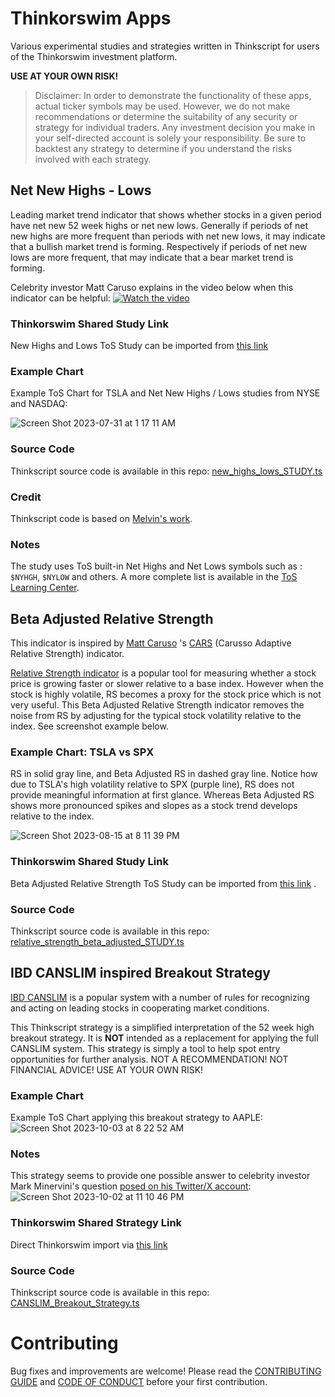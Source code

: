 # Thinkorswim Apps

Various experimental studies and strategies written in Thinkscript for users of the Thinkorswim investment platform. 


**USE AT YOUR OWN RISK!**
> Disclaimer: In order to demonstrate the functionality of these apps, actual ticker symbols may be used. However, we do not make recommendations or determine the suitability of any security or strategy for individual traders. Any investment decision you make in your self-directed account is solely your responsibility. Be sure to backtest any strategy to determine if you understand the risks involved with each strategy.

## Net New Highs - Lows

Leading market trend indicator that shows whether stocks in a given period have net new 52 week highs or net new lows. Generally if periods of net new highs are more frequent than periods with net new lows, it may indicate that a bullish market trend is forming. Respectively if periods of net new lows are more frequent, that may indicate that a bear market trend is forming.

Celebrity investor Matt Caruso explains in the video below when this indicator can be helpful:
[![Watch the video](http://i3.ytimg.com/vi/wrNSOfE4AO8/hqdefault.jpg)](https://youtu.be/wrNSOfE4AO8)

### Thinkorswim Shared Study Link

New Highs and Lows ToS Study can be imported from [this link](https://tos.mx/T9NuyZc)

### Example Chart

Example ToS Chart for TSLA and Net New Highs / Lows studies from NYSE and NASDAQ:

![Screen Shot 2023-07-31 at 1 17 11 AM](https://github.com/ivelin/thinkorswim-apps/assets/2234901/1632137b-2cb3-4932-816c-89f2f64eaa45)

### Source Code

Thinkscript source code is available in this repo: [new_highs_lows_STUDY.ts](new_highs_lows_STUDY.ts)

### Credit
Thinkscript code is based on [Melvin's work](https://thinkscript101.com/new-highs-new-lows-indicator-thinkorswim/).

### Notes
The study uses ToS built-in Net Highs and Net Lows symbols such as : `$NYHGH`, `$NYLOW` and others. A more complete list is available in the [ToS Learning Center](https://tlc.thinkorswim.com/center/release/rel-07-20-2013).

## Beta Adjusted Relative Strength

This indicator is inspired by [Matt Caruso](https://twitter.com/Trader_mcaruso) 's [CARS](https://www.carusoinsights.com/cars/) (Carusso Adaptive Relative Strength) indicator.

[Relative Strength indicator](https://tlc.thinkorswim.com/center/reference/Tech-Indicators/studies-library/R-S/RelativeStrength) is a popular tool for measuring whether a stock price is growing faster or slower relative to a base index. However when the stock is highly volatile, RS becomes a proxy for the stock price which is not very useful. This Beta Adjusted Relative Strength indicator removes the noise from RS by adjusting for the typical stock volatility relative to the index. See screenshot example below.

### Example Chart: TSLA vs SPX

RS in solid gray line, and Beta Adjusted RS in dashed gray line. Notice how due to TSLA's high volatility relative to SPX (purple line), RS does not provide meaningful information at first glance. Whereas Beta Adjusted RS shows more pronounced spikes and slopes as a stock trend develops relative to the index.
 
![Screen Shot 2023-08-15 at 8 11 39 PM](https://github.com/ivelin/thinkorswim-apps/assets/2234901/cc03d571-c01f-48d2-9624-92750f5aafcd)


### Thinkorswim Shared Study Link

Beta Adjusted Relative Strength ToS Study can be imported from [this link](https://tos.mx/ScdmpVq) .

### Source Code

Thinkscript source code is available in this repo: [relative_strength_beta_adjusted_STUDY.ts](relative_strength_beta_adjusted_STUDY.ts)


## IBD CANSLIM inspired Breakout Strategy

[IBD CANSLIM](https://www.investors.com/ibd-university/can-slim/) is a popular system with a number of rules for recognizing and acting on leading stocks in cooperating market conditions. 

This Thinkscript strategy is a simplified interpretation of the 52 week high breakout strategy. It is **NOT** intended as a replacement for applying the full CANSLIM system. 
This strategy is simply a tool to help spot entry opportunities for further analysis. NOT A RECOMMENDATION! NOT FINANCIAL ADVICE! USE AT YOUR OWN RISK!

### Example Chart

Example ToS Chart applying this breakout strategy to AAPLE:
![Screen Shot 2023-10-03 at 8 22 52 AM](https://github.com/ivelin/thinkorswim-apps/assets/2234901/5120cde3-8e63-4650-883e-8520221bbbdf)

### Notes

This strategy seems to provide one possible answer to celebrity investor Mark Minervini's question [posed on his Twitter/X account](https://twitter.com/markminervini/status/1486031846957883393?lang=en):
![Screen Shot 2023-10-02 at 11 10 46 PM](https://github.com/ivelin/thinkorswim-apps/assets/2234901/b988466e-a78b-4f92-92eb-343115b391fe)

### Thinkorswim Shared Strategy Link

Direct Thinkorswim import via [this link](https://tos.mx/dz9WBvo)

### Source Code

Thinkscript source code is available in this repo: [CANSLIM_Breakout_Strategy.ts](CANSLIM_Breakout_Strategy.ts)

# Contributing

Bug fixes and improvements are welcome! Please read the [CONTRIBUTING GUIDE](CONTRIBUTING.md) and [CODE OF CONDUCT](CODE_OF_CONDUCT.md) before your first contribution.
